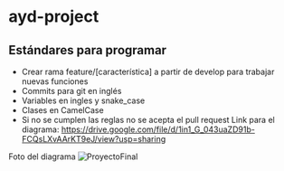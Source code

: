# ayd-project

## Estándares para programar

+ Crear rama feature/[característica] a partir de develop para trabajar nuevas funciones
+ Commits para git en inglés
+ Variables en ingles y snake_case
+ Clases en CamelCase
+ Si no se cumplen las reglas no se acepta el pull request
Link para el diagrama: https://drive.google.com/file/d/1in1_G_043uaZD91b-FCQsLXvAArKT9eJ/view?usp=sharing

Foto del diagrama
![ProyectoFinal](https://user-images.githubusercontent.com/49926435/177373320-a9579c86-305a-47c9-a0a8-30158584e2f1.jpg)
